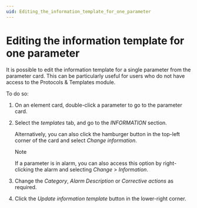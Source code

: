 ```yaml
---
uid: Editing_the_information_template_for_one_parameter
---
```


# Editing the information template for one parameter

It is possible to edit the information template for a single parameter from the parameter card. This can be particularly useful for users who do not have access to the Protocols & Templates module.

To do so:

1. On an element card, double-click a parameter to go to the parameter card.

1. Select the *templates* tab, and go to the *INFORMATION* section.

   Alternatively, you can also click the hamburger button in the top-left corner of the card and select *Change information*.

   > [!NOTE]
   > If a parameter is in alarm, you can also access this option by right-clicking the alarm and selecting *Change* > *Information*.

1. Change the *Category*, *Alarm Description* or *Corrective actions* as required.

1. Click the *Update information template* button in the lower-right corner.
